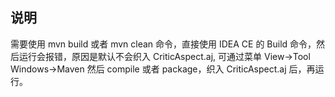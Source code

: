 ## 说明

需要使用 mvn build 或者 mvn clean 命令，直接使用 IDEA CE 的 Build 命令，然后运行会报错，原因是默认不会织入 CriticAspect.aj,
可通过菜单 View->Tool Windows->Maven 然后 compile 或者 package，织入 CriticAspect.aj 后，再运行。